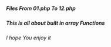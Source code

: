 ##### Files From 01.php To 12.php
##### This is all about built in array Functions
###### I hope You enjoy it
